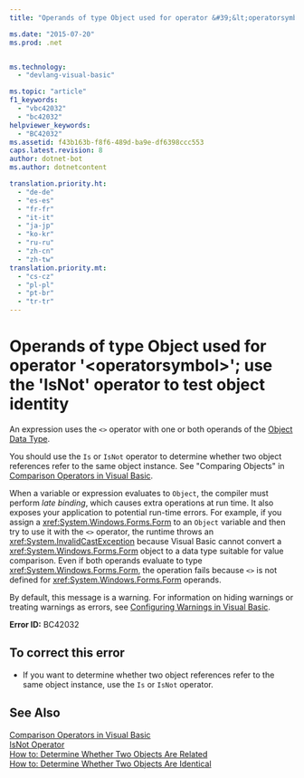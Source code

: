 ```yaml
---
title: "Operands of type Object used for operator &#39;&lt;operatorsymbol&gt;&#39;; use the &#39;IsNot&#39; operator to test object identity | Microsoft Docs"

ms.date: "2015-07-20"
ms.prod: .net


ms.technology: 
  - "devlang-visual-basic"

ms.topic: "article"
f1_keywords: 
  - "vbc42032"
  - "bc42032"
helpviewer_keywords: 
  - "BC42032"
ms.assetid: f43b163b-f8f6-489d-ba9e-df6398ccc553
caps.latest.revision: 8
author: dotnet-bot
ms.author: dotnetcontent

translation.priority.ht: 
  - "de-de"
  - "es-es"
  - "fr-fr"
  - "it-it"
  - "ja-jp"
  - "ko-kr"
  - "ru-ru"
  - "zh-cn"
  - "zh-tw"
translation.priority.mt: 
  - "cs-cz"
  - "pl-pl"
  - "pt-br"
  - "tr-tr"
---
```

# Operands of type Object used for operator &#39;&lt;operatorsymbol&gt;&#39;; use the &#39;IsNot&#39; operator to test object identity
An expression uses the `<>` operator with one or both operands of the [Object Data Type](../../visual-basic/language-reference/data-types/object-data-type.md).  
  
 You should use the `Is` or `IsNot` operator to determine whether two object references refer to the same object instance. See "Comparing Objects" in [Comparison Operators in Visual Basic](../../visual-basic/programming-guide/language-features/operators-and-expressions/comparison-operators.md).  
  
 When a variable or expression evaluates to `Object`, the compiler must perform *late binding*, which causes extra operations at run time. It also exposes your application to potential run-time errors. For example, if you assign a <xref:System.Windows.Forms.Form> to an `Object` variable and then try to use it with the `<>` operator, the runtime throws an <xref:System.InvalidCastException> because Visual Basic cannot convert a <xref:System.Windows.Forms.Form> object to a data type suitable for value comparison. Even if both operands evaluate to type <xref:System.Windows.Forms.Form>, the operation fails because `<>` is not defined for <xref:System.Windows.Forms.Form> operands.  
  
 By default, this message is a warning. For information on hiding warnings or treating warnings as errors, see [Configuring Warnings in Visual Basic](/visualstudio/ide/configuring-warnings-in-visual-basic).  
  
 **Error ID:** BC42032  
  
## To correct this error  
  
-   If you want to determine whether two object references refer to the same object instance, use the `Is` or `IsNot` operator.  
  
## See Also  
 [Comparison Operators in Visual Basic](../../visual-basic/programming-guide/language-features/operators-and-expressions/comparison-operators.md)   
 [IsNot Operator](../../visual-basic/language-reference/operators/isnot-operator.md)   
 [How to: Determine Whether Two Objects Are Related](../../visual-basic/programming-guide/language-features/variables/how-to-determine-whether-two-objects-are-related.md)   
 [How to: Determine Whether Two Objects Are Identical](../../visual-basic/programming-guide/language-features/variables/how-to-determine-whether-two-objects-are-identical.md)